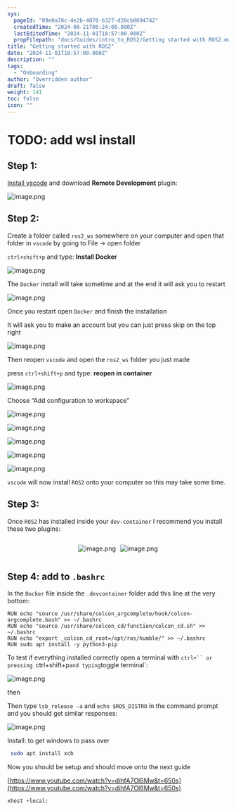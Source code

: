 ```yaml
---
sys:
  pageId: "89e0a78c-4e2b-4070-b327-d28cb0694742"
  createdTime: "2024-08-21T00:24:00.000Z"
  lastEditedTime: "2024-11-01T18:57:00.000Z"
  propFilepath: "docs/Guides/intro_to_ROS2/Getting started with ROS2.md"
title: "Getting started with ROS2"
date: "2024-11-01T18:57:00.000Z"
description: ""
tags:
  - "Onboarding"
author: "Overridden author"
draft: false
weight: 141
toc: false
icon: ""
---
```


# TODO: add wsl install

## Step 1:

[Install vscode](https://code.visualstudio.com/download) and download **Remote Development** plugin:

![image.png](https://prod-files-secure.s3.us-west-2.amazonaws.com/d518164a-d88e-44d1-a4ee-3adb3bd8bce0/efb52993-1881-4a40-b95e-6f020334f022/image.png?X-Amz-Algorithm=AWS4-HMAC-SHA256&X-Amz-Content-Sha256=UNSIGNED-PAYLOAD&X-Amz-Credential=ASIAZI2LB466QR5GECFW%2F20250304%2Fus-west-2%2Fs3%2Faws4_request&X-Amz-Date=20250304T003803Z&X-Amz-Expires=3600&X-Amz-Security-Token=IQoJb3JpZ2luX2VjEKj%2F%2F%2F%2F%2F%2F%2F%2F%2F%2FwEaCXVzLXdlc3QtMiJIMEYCIQDp1Iu0G3X8MMAj0ZOQuwFT2QCFi93EzpbjiT865TrXbQIhAPQn7EeFeKQg07OUcdCgkPfceaLNbnbp9i0cqLSt%2FUvMKogECOH%2F%2F%2F%2F%2F%2F%2F%2F%2F%2FwEQABoMNjM3NDIzMTgzODA1Igz1hE6%2BOh8jKMrK6D8q3ANdcLCQGn0r85Ax4b05mj1oHuKfvVwtEtdPDCv4hgRyL%2F0sr3424ZoeigCFmCcjPEz0WAr72kQs1JXDY%2B%2Bq0HZTudazCA0YTETIzX7Th78%2BddLrglrYgPg0RxWEEObtQwwqiB5ERcaubxuT69hazxjRLxeUfRz2QUjOcSEsl%2BN6nDYZK83igIKRaWocU2BAcQIzzR%2FwVv3siRV%2F1nsvI9RF1BoF1J4jT7m4sY8OYNGbWxqw8CqLIJa0y0fY%2Bce%2Fa1E2aWMUe9rYkLzs%2BEiavpnYhiaXuQN3N9LnDr7szrNyi8Xfa4wDD4jZi9Npq6Cl27nrJqLLfjHMA2KY9UAWhbfcDLnFYri6r47nQA%2B9XfvyrV6tiMTcv8MjcCPvXg3dYp0ZBSlPLt3wl9MVcWbj7%2BpjIQdyDtpHjER7AUc3xANOpCM5ivGV9hsxNyX0vJ%2BdxTFJ%2Fy0zFt8Pm49cwqoN17WrdBl74ZqtkVdnNMzdN8TEHrJ17xeXWSSHMvcTenFSjW3IEdDCwWTu4Zln5Dj9sdFZaBVSlDlQ5afKfQYsmYUg7r%2F8FJWfcafPZQgJlMsSGHYtn4I9izo3%2FU%2B%2BxPpinmcWeXpBQKYktxJWVVtqAIv5g30N6QdYy%2FUhD4AIUDCl%2BJi%2BBjqkAatSkd3EVswoCDOb8QMv7YJDQy7IvXKgoJHbwZ79c7N%2BJmMbAGxcgShj%2BeOE43Zd%2B58LYBajOdTzDOulWJfVz5DFrLQUTQ%2BwKiXl9u8Zl056JzWrQ04Xl5m9yE3Ce%2F4xIkZusF2X%2BCNe4xmWXA6x5lkSlYpxiBGdkmDwZ7iXJr3nAJwt3fN0cMv3Dj%2BzJA8IilOS0SFiumtKQNpSuURvQPoqfk4g&X-Amz-Signature=22080e5f60add59c67375e16a77f0ba08bdb5102579470f35ab48587df7d2ef6&X-Amz-SignedHeaders=host&x-id=GetObject)

## Step 2:

Create a folder called `ros2_ws` somewhere on your computer and open that folder in `vscode` by going to File → open folder 

`ctrl+shift+p` and type: **Install Docker**

![image.png](https://prod-files-secure.s3.us-west-2.amazonaws.com/d518164a-d88e-44d1-a4ee-3adb3bd8bce0/2269dc0e-1cd5-47ff-bceb-c04ad9b2eab0/image.png?X-Amz-Algorithm=AWS4-HMAC-SHA256&X-Amz-Content-Sha256=UNSIGNED-PAYLOAD&X-Amz-Credential=ASIAZI2LB466QR5GECFW%2F20250304%2Fus-west-2%2Fs3%2Faws4_request&X-Amz-Date=20250304T003803Z&X-Amz-Expires=3600&X-Amz-Security-Token=IQoJb3JpZ2luX2VjEKj%2F%2F%2F%2F%2F%2F%2F%2F%2F%2FwEaCXVzLXdlc3QtMiJIMEYCIQDp1Iu0G3X8MMAj0ZOQuwFT2QCFi93EzpbjiT865TrXbQIhAPQn7EeFeKQg07OUcdCgkPfceaLNbnbp9i0cqLSt%2FUvMKogECOH%2F%2F%2F%2F%2F%2F%2F%2F%2F%2FwEQABoMNjM3NDIzMTgzODA1Igz1hE6%2BOh8jKMrK6D8q3ANdcLCQGn0r85Ax4b05mj1oHuKfvVwtEtdPDCv4hgRyL%2F0sr3424ZoeigCFmCcjPEz0WAr72kQs1JXDY%2B%2Bq0HZTudazCA0YTETIzX7Th78%2BddLrglrYgPg0RxWEEObtQwwqiB5ERcaubxuT69hazxjRLxeUfRz2QUjOcSEsl%2BN6nDYZK83igIKRaWocU2BAcQIzzR%2FwVv3siRV%2F1nsvI9RF1BoF1J4jT7m4sY8OYNGbWxqw8CqLIJa0y0fY%2Bce%2Fa1E2aWMUe9rYkLzs%2BEiavpnYhiaXuQN3N9LnDr7szrNyi8Xfa4wDD4jZi9Npq6Cl27nrJqLLfjHMA2KY9UAWhbfcDLnFYri6r47nQA%2B9XfvyrV6tiMTcv8MjcCPvXg3dYp0ZBSlPLt3wl9MVcWbj7%2BpjIQdyDtpHjER7AUc3xANOpCM5ivGV9hsxNyX0vJ%2BdxTFJ%2Fy0zFt8Pm49cwqoN17WrdBl74ZqtkVdnNMzdN8TEHrJ17xeXWSSHMvcTenFSjW3IEdDCwWTu4Zln5Dj9sdFZaBVSlDlQ5afKfQYsmYUg7r%2F8FJWfcafPZQgJlMsSGHYtn4I9izo3%2FU%2B%2BxPpinmcWeXpBQKYktxJWVVtqAIv5g30N6QdYy%2FUhD4AIUDCl%2BJi%2BBjqkAatSkd3EVswoCDOb8QMv7YJDQy7IvXKgoJHbwZ79c7N%2BJmMbAGxcgShj%2BeOE43Zd%2B58LYBajOdTzDOulWJfVz5DFrLQUTQ%2BwKiXl9u8Zl056JzWrQ04Xl5m9yE3Ce%2F4xIkZusF2X%2BCNe4xmWXA6x5lkSlYpxiBGdkmDwZ7iXJr3nAJwt3fN0cMv3Dj%2BzJA8IilOS0SFiumtKQNpSuURvQPoqfk4g&X-Amz-Signature=68857f3fbf7997f238fecbcee6fe13685d788cc7e0c4be6ed128696ac7227ec6&X-Amz-SignedHeaders=host&x-id=GetObject)

The `Docker` install will take sometime and at the end it will ask you to restart

![image.png](https://prod-files-secure.s3.us-west-2.amazonaws.com/d518164a-d88e-44d1-a4ee-3adb3bd8bce0/ed233f78-be33-4b1f-b89c-9c346c0e961e/image.png?X-Amz-Algorithm=AWS4-HMAC-SHA256&X-Amz-Content-Sha256=UNSIGNED-PAYLOAD&X-Amz-Credential=ASIAZI2LB466QR5GECFW%2F20250304%2Fus-west-2%2Fs3%2Faws4_request&X-Amz-Date=20250304T003803Z&X-Amz-Expires=3600&X-Amz-Security-Token=IQoJb3JpZ2luX2VjEKj%2F%2F%2F%2F%2F%2F%2F%2F%2F%2FwEaCXVzLXdlc3QtMiJIMEYCIQDp1Iu0G3X8MMAj0ZOQuwFT2QCFi93EzpbjiT865TrXbQIhAPQn7EeFeKQg07OUcdCgkPfceaLNbnbp9i0cqLSt%2FUvMKogECOH%2F%2F%2F%2F%2F%2F%2F%2F%2F%2FwEQABoMNjM3NDIzMTgzODA1Igz1hE6%2BOh8jKMrK6D8q3ANdcLCQGn0r85Ax4b05mj1oHuKfvVwtEtdPDCv4hgRyL%2F0sr3424ZoeigCFmCcjPEz0WAr72kQs1JXDY%2B%2Bq0HZTudazCA0YTETIzX7Th78%2BddLrglrYgPg0RxWEEObtQwwqiB5ERcaubxuT69hazxjRLxeUfRz2QUjOcSEsl%2BN6nDYZK83igIKRaWocU2BAcQIzzR%2FwVv3siRV%2F1nsvI9RF1BoF1J4jT7m4sY8OYNGbWxqw8CqLIJa0y0fY%2Bce%2Fa1E2aWMUe9rYkLzs%2BEiavpnYhiaXuQN3N9LnDr7szrNyi8Xfa4wDD4jZi9Npq6Cl27nrJqLLfjHMA2KY9UAWhbfcDLnFYri6r47nQA%2B9XfvyrV6tiMTcv8MjcCPvXg3dYp0ZBSlPLt3wl9MVcWbj7%2BpjIQdyDtpHjER7AUc3xANOpCM5ivGV9hsxNyX0vJ%2BdxTFJ%2Fy0zFt8Pm49cwqoN17WrdBl74ZqtkVdnNMzdN8TEHrJ17xeXWSSHMvcTenFSjW3IEdDCwWTu4Zln5Dj9sdFZaBVSlDlQ5afKfQYsmYUg7r%2F8FJWfcafPZQgJlMsSGHYtn4I9izo3%2FU%2B%2BxPpinmcWeXpBQKYktxJWVVtqAIv5g30N6QdYy%2FUhD4AIUDCl%2BJi%2BBjqkAatSkd3EVswoCDOb8QMv7YJDQy7IvXKgoJHbwZ79c7N%2BJmMbAGxcgShj%2BeOE43Zd%2B58LYBajOdTzDOulWJfVz5DFrLQUTQ%2BwKiXl9u8Zl056JzWrQ04Xl5m9yE3Ce%2F4xIkZusF2X%2BCNe4xmWXA6x5lkSlYpxiBGdkmDwZ7iXJr3nAJwt3fN0cMv3Dj%2BzJA8IilOS0SFiumtKQNpSuURvQPoqfk4g&X-Amz-Signature=962086b5287b0c9349f4994df9497d63d212d98b2fbe52986794287f36606bc4&X-Amz-SignedHeaders=host&x-id=GetObject)

Once you restart open `Docker` and finish the installation

It will ask you to make an account but you can just press skip on the top right

![image.png](https://prod-files-secure.s3.us-west-2.amazonaws.com/d518164a-d88e-44d1-a4ee-3adb3bd8bce0/21010ad9-1659-4fd9-9f59-9932a09b2a3d/image.png?X-Amz-Algorithm=AWS4-HMAC-SHA256&X-Amz-Content-Sha256=UNSIGNED-PAYLOAD&X-Amz-Credential=ASIAZI2LB466QR5GECFW%2F20250304%2Fus-west-2%2Fs3%2Faws4_request&X-Amz-Date=20250304T003803Z&X-Amz-Expires=3600&X-Amz-Security-Token=IQoJb3JpZ2luX2VjEKj%2F%2F%2F%2F%2F%2F%2F%2F%2F%2FwEaCXVzLXdlc3QtMiJIMEYCIQDp1Iu0G3X8MMAj0ZOQuwFT2QCFi93EzpbjiT865TrXbQIhAPQn7EeFeKQg07OUcdCgkPfceaLNbnbp9i0cqLSt%2FUvMKogECOH%2F%2F%2F%2F%2F%2F%2F%2F%2F%2FwEQABoMNjM3NDIzMTgzODA1Igz1hE6%2BOh8jKMrK6D8q3ANdcLCQGn0r85Ax4b05mj1oHuKfvVwtEtdPDCv4hgRyL%2F0sr3424ZoeigCFmCcjPEz0WAr72kQs1JXDY%2B%2Bq0HZTudazCA0YTETIzX7Th78%2BddLrglrYgPg0RxWEEObtQwwqiB5ERcaubxuT69hazxjRLxeUfRz2QUjOcSEsl%2BN6nDYZK83igIKRaWocU2BAcQIzzR%2FwVv3siRV%2F1nsvI9RF1BoF1J4jT7m4sY8OYNGbWxqw8CqLIJa0y0fY%2Bce%2Fa1E2aWMUe9rYkLzs%2BEiavpnYhiaXuQN3N9LnDr7szrNyi8Xfa4wDD4jZi9Npq6Cl27nrJqLLfjHMA2KY9UAWhbfcDLnFYri6r47nQA%2B9XfvyrV6tiMTcv8MjcCPvXg3dYp0ZBSlPLt3wl9MVcWbj7%2BpjIQdyDtpHjER7AUc3xANOpCM5ivGV9hsxNyX0vJ%2BdxTFJ%2Fy0zFt8Pm49cwqoN17WrdBl74ZqtkVdnNMzdN8TEHrJ17xeXWSSHMvcTenFSjW3IEdDCwWTu4Zln5Dj9sdFZaBVSlDlQ5afKfQYsmYUg7r%2F8FJWfcafPZQgJlMsSGHYtn4I9izo3%2FU%2B%2BxPpinmcWeXpBQKYktxJWVVtqAIv5g30N6QdYy%2FUhD4AIUDCl%2BJi%2BBjqkAatSkd3EVswoCDOb8QMv7YJDQy7IvXKgoJHbwZ79c7N%2BJmMbAGxcgShj%2BeOE43Zd%2B58LYBajOdTzDOulWJfVz5DFrLQUTQ%2BwKiXl9u8Zl056JzWrQ04Xl5m9yE3Ce%2F4xIkZusF2X%2BCNe4xmWXA6x5lkSlYpxiBGdkmDwZ7iXJr3nAJwt3fN0cMv3Dj%2BzJA8IilOS0SFiumtKQNpSuURvQPoqfk4g&X-Amz-Signature=23acee78c28e0d894fedc40984f349cae17a3db25d100025ab420d62c3074a1c&X-Amz-SignedHeaders=host&x-id=GetObject)

Then reopen `vscode` and open the `ros2_ws` folder you just made

press `ctrl+shift+p` and type: **reopen in container**

![image.png](https://prod-files-secure.s3.us-west-2.amazonaws.com/d518164a-d88e-44d1-a4ee-3adb3bd8bce0/4e93b8c2-41ad-488c-8095-c74205196118/image.png?X-Amz-Algorithm=AWS4-HMAC-SHA256&X-Amz-Content-Sha256=UNSIGNED-PAYLOAD&X-Amz-Credential=ASIAZI2LB466QR5GECFW%2F20250304%2Fus-west-2%2Fs3%2Faws4_request&X-Amz-Date=20250304T003803Z&X-Amz-Expires=3600&X-Amz-Security-Token=IQoJb3JpZ2luX2VjEKj%2F%2F%2F%2F%2F%2F%2F%2F%2F%2FwEaCXVzLXdlc3QtMiJIMEYCIQDp1Iu0G3X8MMAj0ZOQuwFT2QCFi93EzpbjiT865TrXbQIhAPQn7EeFeKQg07OUcdCgkPfceaLNbnbp9i0cqLSt%2FUvMKogECOH%2F%2F%2F%2F%2F%2F%2F%2F%2F%2FwEQABoMNjM3NDIzMTgzODA1Igz1hE6%2BOh8jKMrK6D8q3ANdcLCQGn0r85Ax4b05mj1oHuKfvVwtEtdPDCv4hgRyL%2F0sr3424ZoeigCFmCcjPEz0WAr72kQs1JXDY%2B%2Bq0HZTudazCA0YTETIzX7Th78%2BddLrglrYgPg0RxWEEObtQwwqiB5ERcaubxuT69hazxjRLxeUfRz2QUjOcSEsl%2BN6nDYZK83igIKRaWocU2BAcQIzzR%2FwVv3siRV%2F1nsvI9RF1BoF1J4jT7m4sY8OYNGbWxqw8CqLIJa0y0fY%2Bce%2Fa1E2aWMUe9rYkLzs%2BEiavpnYhiaXuQN3N9LnDr7szrNyi8Xfa4wDD4jZi9Npq6Cl27nrJqLLfjHMA2KY9UAWhbfcDLnFYri6r47nQA%2B9XfvyrV6tiMTcv8MjcCPvXg3dYp0ZBSlPLt3wl9MVcWbj7%2BpjIQdyDtpHjER7AUc3xANOpCM5ivGV9hsxNyX0vJ%2BdxTFJ%2Fy0zFt8Pm49cwqoN17WrdBl74ZqtkVdnNMzdN8TEHrJ17xeXWSSHMvcTenFSjW3IEdDCwWTu4Zln5Dj9sdFZaBVSlDlQ5afKfQYsmYUg7r%2F8FJWfcafPZQgJlMsSGHYtn4I9izo3%2FU%2B%2BxPpinmcWeXpBQKYktxJWVVtqAIv5g30N6QdYy%2FUhD4AIUDCl%2BJi%2BBjqkAatSkd3EVswoCDOb8QMv7YJDQy7IvXKgoJHbwZ79c7N%2BJmMbAGxcgShj%2BeOE43Zd%2B58LYBajOdTzDOulWJfVz5DFrLQUTQ%2BwKiXl9u8Zl056JzWrQ04Xl5m9yE3Ce%2F4xIkZusF2X%2BCNe4xmWXA6x5lkSlYpxiBGdkmDwZ7iXJr3nAJwt3fN0cMv3Dj%2BzJA8IilOS0SFiumtKQNpSuURvQPoqfk4g&X-Amz-Signature=73902997474a6740d58a92f585f3e09045e068628bf36ba396b379600c9c981a&X-Amz-SignedHeaders=host&x-id=GetObject)

Choose “Add configuration to workspace”

![image.png](https://prod-files-secure.s3.us-west-2.amazonaws.com/d518164a-d88e-44d1-a4ee-3adb3bd8bce0/9560b282-5060-4989-ba37-97e7b2c22476/image.png?X-Amz-Algorithm=AWS4-HMAC-SHA256&X-Amz-Content-Sha256=UNSIGNED-PAYLOAD&X-Amz-Credential=ASIAZI2LB466QR5GECFW%2F20250304%2Fus-west-2%2Fs3%2Faws4_request&X-Amz-Date=20250304T003803Z&X-Amz-Expires=3600&X-Amz-Security-Token=IQoJb3JpZ2luX2VjEKj%2F%2F%2F%2F%2F%2F%2F%2F%2F%2FwEaCXVzLXdlc3QtMiJIMEYCIQDp1Iu0G3X8MMAj0ZOQuwFT2QCFi93EzpbjiT865TrXbQIhAPQn7EeFeKQg07OUcdCgkPfceaLNbnbp9i0cqLSt%2FUvMKogECOH%2F%2F%2F%2F%2F%2F%2F%2F%2F%2FwEQABoMNjM3NDIzMTgzODA1Igz1hE6%2BOh8jKMrK6D8q3ANdcLCQGn0r85Ax4b05mj1oHuKfvVwtEtdPDCv4hgRyL%2F0sr3424ZoeigCFmCcjPEz0WAr72kQs1JXDY%2B%2Bq0HZTudazCA0YTETIzX7Th78%2BddLrglrYgPg0RxWEEObtQwwqiB5ERcaubxuT69hazxjRLxeUfRz2QUjOcSEsl%2BN6nDYZK83igIKRaWocU2BAcQIzzR%2FwVv3siRV%2F1nsvI9RF1BoF1J4jT7m4sY8OYNGbWxqw8CqLIJa0y0fY%2Bce%2Fa1E2aWMUe9rYkLzs%2BEiavpnYhiaXuQN3N9LnDr7szrNyi8Xfa4wDD4jZi9Npq6Cl27nrJqLLfjHMA2KY9UAWhbfcDLnFYri6r47nQA%2B9XfvyrV6tiMTcv8MjcCPvXg3dYp0ZBSlPLt3wl9MVcWbj7%2BpjIQdyDtpHjER7AUc3xANOpCM5ivGV9hsxNyX0vJ%2BdxTFJ%2Fy0zFt8Pm49cwqoN17WrdBl74ZqtkVdnNMzdN8TEHrJ17xeXWSSHMvcTenFSjW3IEdDCwWTu4Zln5Dj9sdFZaBVSlDlQ5afKfQYsmYUg7r%2F8FJWfcafPZQgJlMsSGHYtn4I9izo3%2FU%2B%2BxPpinmcWeXpBQKYktxJWVVtqAIv5g30N6QdYy%2FUhD4AIUDCl%2BJi%2BBjqkAatSkd3EVswoCDOb8QMv7YJDQy7IvXKgoJHbwZ79c7N%2BJmMbAGxcgShj%2BeOE43Zd%2B58LYBajOdTzDOulWJfVz5DFrLQUTQ%2BwKiXl9u8Zl056JzWrQ04Xl5m9yE3Ce%2F4xIkZusF2X%2BCNe4xmWXA6x5lkSlYpxiBGdkmDwZ7iXJr3nAJwt3fN0cMv3Dj%2BzJA8IilOS0SFiumtKQNpSuURvQPoqfk4g&X-Amz-Signature=9cba8f3cf4ebbaf470635a71668d8b34fdc75c27d8201bc46790d19e4ddda8d7&X-Amz-SignedHeaders=host&x-id=GetObject)

![image.png](https://prod-files-secure.s3.us-west-2.amazonaws.com/d518164a-d88e-44d1-a4ee-3adb3bd8bce0/2ee63f81-886b-48e8-a553-dc6e5eac99e4/image.png?X-Amz-Algorithm=AWS4-HMAC-SHA256&X-Amz-Content-Sha256=UNSIGNED-PAYLOAD&X-Amz-Credential=ASIAZI2LB466QR5GECFW%2F20250304%2Fus-west-2%2Fs3%2Faws4_request&X-Amz-Date=20250304T003803Z&X-Amz-Expires=3600&X-Amz-Security-Token=IQoJb3JpZ2luX2VjEKj%2F%2F%2F%2F%2F%2F%2F%2F%2F%2FwEaCXVzLXdlc3QtMiJIMEYCIQDp1Iu0G3X8MMAj0ZOQuwFT2QCFi93EzpbjiT865TrXbQIhAPQn7EeFeKQg07OUcdCgkPfceaLNbnbp9i0cqLSt%2FUvMKogECOH%2F%2F%2F%2F%2F%2F%2F%2F%2F%2FwEQABoMNjM3NDIzMTgzODA1Igz1hE6%2BOh8jKMrK6D8q3ANdcLCQGn0r85Ax4b05mj1oHuKfvVwtEtdPDCv4hgRyL%2F0sr3424ZoeigCFmCcjPEz0WAr72kQs1JXDY%2B%2Bq0HZTudazCA0YTETIzX7Th78%2BddLrglrYgPg0RxWEEObtQwwqiB5ERcaubxuT69hazxjRLxeUfRz2QUjOcSEsl%2BN6nDYZK83igIKRaWocU2BAcQIzzR%2FwVv3siRV%2F1nsvI9RF1BoF1J4jT7m4sY8OYNGbWxqw8CqLIJa0y0fY%2Bce%2Fa1E2aWMUe9rYkLzs%2BEiavpnYhiaXuQN3N9LnDr7szrNyi8Xfa4wDD4jZi9Npq6Cl27nrJqLLfjHMA2KY9UAWhbfcDLnFYri6r47nQA%2B9XfvyrV6tiMTcv8MjcCPvXg3dYp0ZBSlPLt3wl9MVcWbj7%2BpjIQdyDtpHjER7AUc3xANOpCM5ivGV9hsxNyX0vJ%2BdxTFJ%2Fy0zFt8Pm49cwqoN17WrdBl74ZqtkVdnNMzdN8TEHrJ17xeXWSSHMvcTenFSjW3IEdDCwWTu4Zln5Dj9sdFZaBVSlDlQ5afKfQYsmYUg7r%2F8FJWfcafPZQgJlMsSGHYtn4I9izo3%2FU%2B%2BxPpinmcWeXpBQKYktxJWVVtqAIv5g30N6QdYy%2FUhD4AIUDCl%2BJi%2BBjqkAatSkd3EVswoCDOb8QMv7YJDQy7IvXKgoJHbwZ79c7N%2BJmMbAGxcgShj%2BeOE43Zd%2B58LYBajOdTzDOulWJfVz5DFrLQUTQ%2BwKiXl9u8Zl056JzWrQ04Xl5m9yE3Ce%2F4xIkZusF2X%2BCNe4xmWXA6x5lkSlYpxiBGdkmDwZ7iXJr3nAJwt3fN0cMv3Dj%2BzJA8IilOS0SFiumtKQNpSuURvQPoqfk4g&X-Amz-Signature=ce070cfe2d4f3c613b5e0d9a11403f50e1ef190acd45483902affc4c89f4746c&X-Amz-SignedHeaders=host&x-id=GetObject)

![image.png](https://prod-files-secure.s3.us-west-2.amazonaws.com/d518164a-d88e-44d1-a4ee-3adb3bd8bce0/ae1580b2-b048-407e-aed9-b584224a7a04/image.png?X-Amz-Algorithm=AWS4-HMAC-SHA256&X-Amz-Content-Sha256=UNSIGNED-PAYLOAD&X-Amz-Credential=ASIAZI2LB466QR5GECFW%2F20250304%2Fus-west-2%2Fs3%2Faws4_request&X-Amz-Date=20250304T003803Z&X-Amz-Expires=3600&X-Amz-Security-Token=IQoJb3JpZ2luX2VjEKj%2F%2F%2F%2F%2F%2F%2F%2F%2F%2FwEaCXVzLXdlc3QtMiJIMEYCIQDp1Iu0G3X8MMAj0ZOQuwFT2QCFi93EzpbjiT865TrXbQIhAPQn7EeFeKQg07OUcdCgkPfceaLNbnbp9i0cqLSt%2FUvMKogECOH%2F%2F%2F%2F%2F%2F%2F%2F%2F%2FwEQABoMNjM3NDIzMTgzODA1Igz1hE6%2BOh8jKMrK6D8q3ANdcLCQGn0r85Ax4b05mj1oHuKfvVwtEtdPDCv4hgRyL%2F0sr3424ZoeigCFmCcjPEz0WAr72kQs1JXDY%2B%2Bq0HZTudazCA0YTETIzX7Th78%2BddLrglrYgPg0RxWEEObtQwwqiB5ERcaubxuT69hazxjRLxeUfRz2QUjOcSEsl%2BN6nDYZK83igIKRaWocU2BAcQIzzR%2FwVv3siRV%2F1nsvI9RF1BoF1J4jT7m4sY8OYNGbWxqw8CqLIJa0y0fY%2Bce%2Fa1E2aWMUe9rYkLzs%2BEiavpnYhiaXuQN3N9LnDr7szrNyi8Xfa4wDD4jZi9Npq6Cl27nrJqLLfjHMA2KY9UAWhbfcDLnFYri6r47nQA%2B9XfvyrV6tiMTcv8MjcCPvXg3dYp0ZBSlPLt3wl9MVcWbj7%2BpjIQdyDtpHjER7AUc3xANOpCM5ivGV9hsxNyX0vJ%2BdxTFJ%2Fy0zFt8Pm49cwqoN17WrdBl74ZqtkVdnNMzdN8TEHrJ17xeXWSSHMvcTenFSjW3IEdDCwWTu4Zln5Dj9sdFZaBVSlDlQ5afKfQYsmYUg7r%2F8FJWfcafPZQgJlMsSGHYtn4I9izo3%2FU%2B%2BxPpinmcWeXpBQKYktxJWVVtqAIv5g30N6QdYy%2FUhD4AIUDCl%2BJi%2BBjqkAatSkd3EVswoCDOb8QMv7YJDQy7IvXKgoJHbwZ79c7N%2BJmMbAGxcgShj%2BeOE43Zd%2B58LYBajOdTzDOulWJfVz5DFrLQUTQ%2BwKiXl9u8Zl056JzWrQ04Xl5m9yE3Ce%2F4xIkZusF2X%2BCNe4xmWXA6x5lkSlYpxiBGdkmDwZ7iXJr3nAJwt3fN0cMv3Dj%2BzJA8IilOS0SFiumtKQNpSuURvQPoqfk4g&X-Amz-Signature=4f6f6364b885a6f1c281e78f7f42df075ca18225d5dbcc04894d4bfae7a0626c&X-Amz-SignedHeaders=host&x-id=GetObject)

![image.png](https://prod-files-secure.s3.us-west-2.amazonaws.com/d518164a-d88e-44d1-a4ee-3adb3bd8bce0/53255b28-f75e-430f-b9e3-c0ac8577e42b/image.png?X-Amz-Algorithm=AWS4-HMAC-SHA256&X-Amz-Content-Sha256=UNSIGNED-PAYLOAD&X-Amz-Credential=ASIAZI2LB466QR5GECFW%2F20250304%2Fus-west-2%2Fs3%2Faws4_request&X-Amz-Date=20250304T003803Z&X-Amz-Expires=3600&X-Amz-Security-Token=IQoJb3JpZ2luX2VjEKj%2F%2F%2F%2F%2F%2F%2F%2F%2F%2FwEaCXVzLXdlc3QtMiJIMEYCIQDp1Iu0G3X8MMAj0ZOQuwFT2QCFi93EzpbjiT865TrXbQIhAPQn7EeFeKQg07OUcdCgkPfceaLNbnbp9i0cqLSt%2FUvMKogECOH%2F%2F%2F%2F%2F%2F%2F%2F%2F%2FwEQABoMNjM3NDIzMTgzODA1Igz1hE6%2BOh8jKMrK6D8q3ANdcLCQGn0r85Ax4b05mj1oHuKfvVwtEtdPDCv4hgRyL%2F0sr3424ZoeigCFmCcjPEz0WAr72kQs1JXDY%2B%2Bq0HZTudazCA0YTETIzX7Th78%2BddLrglrYgPg0RxWEEObtQwwqiB5ERcaubxuT69hazxjRLxeUfRz2QUjOcSEsl%2BN6nDYZK83igIKRaWocU2BAcQIzzR%2FwVv3siRV%2F1nsvI9RF1BoF1J4jT7m4sY8OYNGbWxqw8CqLIJa0y0fY%2Bce%2Fa1E2aWMUe9rYkLzs%2BEiavpnYhiaXuQN3N9LnDr7szrNyi8Xfa4wDD4jZi9Npq6Cl27nrJqLLfjHMA2KY9UAWhbfcDLnFYri6r47nQA%2B9XfvyrV6tiMTcv8MjcCPvXg3dYp0ZBSlPLt3wl9MVcWbj7%2BpjIQdyDtpHjER7AUc3xANOpCM5ivGV9hsxNyX0vJ%2BdxTFJ%2Fy0zFt8Pm49cwqoN17WrdBl74ZqtkVdnNMzdN8TEHrJ17xeXWSSHMvcTenFSjW3IEdDCwWTu4Zln5Dj9sdFZaBVSlDlQ5afKfQYsmYUg7r%2F8FJWfcafPZQgJlMsSGHYtn4I9izo3%2FU%2B%2BxPpinmcWeXpBQKYktxJWVVtqAIv5g30N6QdYy%2FUhD4AIUDCl%2BJi%2BBjqkAatSkd3EVswoCDOb8QMv7YJDQy7IvXKgoJHbwZ79c7N%2BJmMbAGxcgShj%2BeOE43Zd%2B58LYBajOdTzDOulWJfVz5DFrLQUTQ%2BwKiXl9u8Zl056JzWrQ04Xl5m9yE3Ce%2F4xIkZusF2X%2BCNe4xmWXA6x5lkSlYpxiBGdkmDwZ7iXJr3nAJwt3fN0cMv3Dj%2BzJA8IilOS0SFiumtKQNpSuURvQPoqfk4g&X-Amz-Signature=3bd81f3879c31b722eedaf1678452c521cd8e9da7ad8e2db6935ded8d56dca39&X-Amz-SignedHeaders=host&x-id=GetObject)

![image.png](https://prod-files-secure.s3.us-west-2.amazonaws.com/d518164a-d88e-44d1-a4ee-3adb3bd8bce0/7c562767-5af9-4ffb-97d1-327bcdf4ee00/image.png?X-Amz-Algorithm=AWS4-HMAC-SHA256&X-Amz-Content-Sha256=UNSIGNED-PAYLOAD&X-Amz-Credential=ASIAZI2LB466QR5GECFW%2F20250304%2Fus-west-2%2Fs3%2Faws4_request&X-Amz-Date=20250304T003803Z&X-Amz-Expires=3600&X-Amz-Security-Token=IQoJb3JpZ2luX2VjEKj%2F%2F%2F%2F%2F%2F%2F%2F%2F%2FwEaCXVzLXdlc3QtMiJIMEYCIQDp1Iu0G3X8MMAj0ZOQuwFT2QCFi93EzpbjiT865TrXbQIhAPQn7EeFeKQg07OUcdCgkPfceaLNbnbp9i0cqLSt%2FUvMKogECOH%2F%2F%2F%2F%2F%2F%2F%2F%2F%2FwEQABoMNjM3NDIzMTgzODA1Igz1hE6%2BOh8jKMrK6D8q3ANdcLCQGn0r85Ax4b05mj1oHuKfvVwtEtdPDCv4hgRyL%2F0sr3424ZoeigCFmCcjPEz0WAr72kQs1JXDY%2B%2Bq0HZTudazCA0YTETIzX7Th78%2BddLrglrYgPg0RxWEEObtQwwqiB5ERcaubxuT69hazxjRLxeUfRz2QUjOcSEsl%2BN6nDYZK83igIKRaWocU2BAcQIzzR%2FwVv3siRV%2F1nsvI9RF1BoF1J4jT7m4sY8OYNGbWxqw8CqLIJa0y0fY%2Bce%2Fa1E2aWMUe9rYkLzs%2BEiavpnYhiaXuQN3N9LnDr7szrNyi8Xfa4wDD4jZi9Npq6Cl27nrJqLLfjHMA2KY9UAWhbfcDLnFYri6r47nQA%2B9XfvyrV6tiMTcv8MjcCPvXg3dYp0ZBSlPLt3wl9MVcWbj7%2BpjIQdyDtpHjER7AUc3xANOpCM5ivGV9hsxNyX0vJ%2BdxTFJ%2Fy0zFt8Pm49cwqoN17WrdBl74ZqtkVdnNMzdN8TEHrJ17xeXWSSHMvcTenFSjW3IEdDCwWTu4Zln5Dj9sdFZaBVSlDlQ5afKfQYsmYUg7r%2F8FJWfcafPZQgJlMsSGHYtn4I9izo3%2FU%2B%2BxPpinmcWeXpBQKYktxJWVVtqAIv5g30N6QdYy%2FUhD4AIUDCl%2BJi%2BBjqkAatSkd3EVswoCDOb8QMv7YJDQy7IvXKgoJHbwZ79c7N%2BJmMbAGxcgShj%2BeOE43Zd%2B58LYBajOdTzDOulWJfVz5DFrLQUTQ%2BwKiXl9u8Zl056JzWrQ04Xl5m9yE3Ce%2F4xIkZusF2X%2BCNe4xmWXA6x5lkSlYpxiBGdkmDwZ7iXJr3nAJwt3fN0cMv3Dj%2BzJA8IilOS0SFiumtKQNpSuURvQPoqfk4g&X-Amz-Signature=e430c9db1e362e91554e3170911df45116b1f0473ff635f0817b6309c19c21df&X-Amz-SignedHeaders=host&x-id=GetObject)

`vscode` will now install `ROS2` onto your computer so this may take some time.

## Step 3:

Once `ROS2` has installed inside your `dev-container` I recommend you install these two plugins:

<div style="display: flex;flex-direction: row; column-gap:10px; max-width: 630px;justify-content: center;">
<div>

![image.png](https://prod-files-secure.s3.us-west-2.amazonaws.com/d518164a-d88e-44d1-a4ee-3adb3bd8bce0/3fc3d550-5a54-4ba1-ba6b-faa01cdb7369/image.png?X-Amz-Algorithm=AWS4-HMAC-SHA256&X-Amz-Content-Sha256=UNSIGNED-PAYLOAD&X-Amz-Credential=ASIAZI2LB4663T7TEZLM%2F20250304%2Fus-west-2%2Fs3%2Faws4_request&X-Amz-Date=20250304T003806Z&X-Amz-Expires=3600&X-Amz-Security-Token=IQoJb3JpZ2luX2VjEKj%2F%2F%2F%2F%2F%2F%2F%2F%2F%2FwEaCXVzLXdlc3QtMiJGMEQCIE6e05hdW157lxBmzLQd69fjXmbh0U3nEGVhF%2BDlO49dAiBs%2BNJxAZ0r2XkhdVDh5wMMoqhSLS%2BBoHLS3gzNBUMUvCqIBAjh%2F%2F%2F%2F%2F%2F%2F%2F%2F%2F8BEAAaDDYzNzQyMzE4MzgwNSIMn1MNE1K2mxlt%2FHAnKtwD7gc0lbgvEVUXS98yCJW06FpIrfzn8gI34BNsmCMHw%2FqYa5BWlfBqiQLXHq098iurFr%2BS%2FfeUBIf0H3UvUNVNrRbcHEhYNl7A%2FHnSsVpsIhkRulntYeILEe71d%2BbJXVzxD232f6u8SuTP0pv05cY7vdFMPmM%2ByAPMQa6pE%2BX%2BQuGxggZZl72mGfafZ1RN%2FP77S0UIrB%2B9Y9qr%2FAHCduLFnZmUK9P5D78w4oOti7T7F80ZW2e6lT9h7IBMQRHDeI4QQO9lMjo87HEiQFX4%2BlvYMzOP94gt7kaKkBG5VaSqvu4wK5xxmsK4LHLMjbPmMvvPL%2BdU0D4d00piJI4bnxvf6cB2TaSK33odZDPyHyRRMD87Nd2RZwaDPS1DD6mI2GbWOgU6D2CXUN0yScnW%2BTCqsBXkva7Y31zRYIxMoe6kiFtH%2BOP9jZk8AU%2FGC5dnxbHqE957PQctDXRMus6pKo29cKDmgebitkltru3YRU5E%2FfHEez1I%2Fhf%2BTzF4D3L5tTiBU1VzJhFZL2g%2B80IOqdUf3Z%2BdvheHDZl0k8CHPjeuZfz80ENE%2FghnxzH45i9z3aF1lp5oRU%2F6DyVmpufP0UrN89%2Fy0sKSH%2BfwMJP703Bg4tbTP%2FEnzvtmXnXV7z8wpfiYvgY6pgEhbQgG03%2Bv7f%2Bn73MZVyMArk55M2wEZcnJbe7Hp8oMLawHt94XkRHNRYvrhV9zBwrlJbBxW2aigv4P6enoVx0cPl7Zb6SmxUlRiPGC3m5u1v0jMgrfkkonE93QGd1VUUSY87wRnMsBmkTHEAAFeUDEq6OwH7VRMu3rvTRSNOeGrACI0LDeSpLOutcNoMCnIvPqLAKDhZ2xqRL%2Fbrc3Xc3FuhpWmqdm&X-Amz-Signature=4aa613f245d55a86505469edc975403ffe7c7de99a05665cadf009093f3ccdc6&X-Amz-SignedHeaders=host&x-id=GetObject)

</div>
<div>

![image.png](https://prod-files-secure.s3.us-west-2.amazonaws.com/d518164a-d88e-44d1-a4ee-3adb3bd8bce0/d994cc66-13c2-4093-a5a3-f84cf4601a82/image.png?X-Amz-Algorithm=AWS4-HMAC-SHA256&X-Amz-Content-Sha256=UNSIGNED-PAYLOAD&X-Amz-Credential=ASIAZI2LB466XX6PDK2B%2F20250304%2Fus-west-2%2Fs3%2Faws4_request&X-Amz-Date=20250304T003808Z&X-Amz-Expires=3600&X-Amz-Security-Token=IQoJb3JpZ2luX2VjEKj%2F%2F%2F%2F%2F%2F%2F%2F%2F%2FwEaCXVzLXdlc3QtMiJHMEUCIQDAEnBDr9zFcwtM8TkcuKJfib3LZN54wR3BD599EZCKiwIgI20rdrewVpMGtTnY70CI4SGdsxSjeHqf36hTGO1%2F%2FQcqiAQI4f%2F%2F%2F%2F%2F%2F%2F%2F%2F%2FARAAGgw2Mzc0MjMxODM4MDUiDD9dUzN7lO1F2RG%2FLCrcA0WAIJfC8EYa0e4R3RMWxPvvCZWAjoHBoCbC0y9ezcgTtRFmQJ%2F4ntQ09FQ8zBDtgkZ4OC7Mz35TfH%2BwqVNkhMzXeGhLUkg4CYaR14UJWba1q%2BeLbAgzmmooQVif6YDx5NugKRS8v5PJDc0qPVPYpV20ru03hojh4DYYPFsMFh7CHOEFxKyVWziHf5fAa8HyBEg9kwNJD%2FO8oQRRVgKwHZB4%2Fk1ICeqOQEaTTE1EOulOL8h87ADupw2Ve33djFsk6PfF%2F3JtuF6oDJV6kxwpVJPq7dPjW5j0G0xLNJmOojOdldrD8d09izf8lP4c0yPf7A8RbX9njfseNr1fFFpiFn8i8hCSdCCBgfidYR5lhG0TovbTslu1JtO6TOhIwZVOwiixOmhawy5COcpgJ5zDxYi%2F1wCm4uyEtavAyzvY4HlKT6ViBUGLpLneM1e4oc7FcUQm3UP8%2BfK%2BWW9yS3MJdXkKm6pnXPJVsL2N8qrCGU9ShI6HDswLlRefDND%2FPdRhyA918EebDHxGeisI%2BbNXElDf6bfSymjNTutvO02M5PYDoev6eGw634xZD7GGHsD5q3BgriV%2FwrX8i%2BL7gfH9ZmqlZ4W26Qm%2BvqEMciDmZZjgOjLwUGTd%2FATLgKjXMMv4mL4GOqUBB%2FVraIlJycZwPcgvgq%2BhrOuosum%2F%2BYgsPLEPVQrovku%2BxbDUTcm2Q3WeFLOh%2BFx%2FQbNDhV0lYrBf3mLKWBZOtNrXGJNpi6rc9lJav8vbX2onKUw6ZRwHlMClwGeVqVyd5NbTNMKzugUaz921eLLvPCEhRfGO2ouBZ4ivnJnyoNkUm4D7UiloALtoBWVYk46L6iDMQ8Ce%2BxeaUztIoNYMb9nDxjz%2B&X-Amz-Signature=ec20fa4e2bd867ad5bb4b88df9dd9b90e131479a68c0dee1f47a3b2df8e351f6&X-Amz-SignedHeaders=host&x-id=GetObject)

</div>
</div>

## Step 4: add to `.bashrc`

In the `Docker` file inside the `.devcontainer` folder add this line at the very bottom: 

```docker
RUN echo "source /usr/share/colcon_argcomplete/hook/colcon-argcomplete.bash" >> ~/.bashrc
RUN echo "source /usr/share/colcon_cd/function/colcon_cd.sh" >> ~/.bashrc
RUN echo "export _colcon_cd_root=/opt/ros/humble/" >> ~/.bashrc
RUN sudo apt install -y python3-pip 
```

To test if everything installed correctly open a terminal with `ctrl+`` or pressing `ctrl+shift+p` and typing `toggle terminal`:

![image.png](https://prod-files-secure.s3.us-west-2.amazonaws.com/d518164a-d88e-44d1-a4ee-3adb3bd8bce0/6a4943d8-b04e-4c02-9a58-775f3384d1a5/image.png?X-Amz-Algorithm=AWS4-HMAC-SHA256&X-Amz-Content-Sha256=UNSIGNED-PAYLOAD&X-Amz-Credential=ASIAZI2LB466QR5GECFW%2F20250304%2Fus-west-2%2Fs3%2Faws4_request&X-Amz-Date=20250304T003803Z&X-Amz-Expires=3600&X-Amz-Security-Token=IQoJb3JpZ2luX2VjEKj%2F%2F%2F%2F%2F%2F%2F%2F%2F%2FwEaCXVzLXdlc3QtMiJIMEYCIQDp1Iu0G3X8MMAj0ZOQuwFT2QCFi93EzpbjiT865TrXbQIhAPQn7EeFeKQg07OUcdCgkPfceaLNbnbp9i0cqLSt%2FUvMKogECOH%2F%2F%2F%2F%2F%2F%2F%2F%2F%2FwEQABoMNjM3NDIzMTgzODA1Igz1hE6%2BOh8jKMrK6D8q3ANdcLCQGn0r85Ax4b05mj1oHuKfvVwtEtdPDCv4hgRyL%2F0sr3424ZoeigCFmCcjPEz0WAr72kQs1JXDY%2B%2Bq0HZTudazCA0YTETIzX7Th78%2BddLrglrYgPg0RxWEEObtQwwqiB5ERcaubxuT69hazxjRLxeUfRz2QUjOcSEsl%2BN6nDYZK83igIKRaWocU2BAcQIzzR%2FwVv3siRV%2F1nsvI9RF1BoF1J4jT7m4sY8OYNGbWxqw8CqLIJa0y0fY%2Bce%2Fa1E2aWMUe9rYkLzs%2BEiavpnYhiaXuQN3N9LnDr7szrNyi8Xfa4wDD4jZi9Npq6Cl27nrJqLLfjHMA2KY9UAWhbfcDLnFYri6r47nQA%2B9XfvyrV6tiMTcv8MjcCPvXg3dYp0ZBSlPLt3wl9MVcWbj7%2BpjIQdyDtpHjER7AUc3xANOpCM5ivGV9hsxNyX0vJ%2BdxTFJ%2Fy0zFt8Pm49cwqoN17WrdBl74ZqtkVdnNMzdN8TEHrJ17xeXWSSHMvcTenFSjW3IEdDCwWTu4Zln5Dj9sdFZaBVSlDlQ5afKfQYsmYUg7r%2F8FJWfcafPZQgJlMsSGHYtn4I9izo3%2FU%2B%2BxPpinmcWeXpBQKYktxJWVVtqAIv5g30N6QdYy%2FUhD4AIUDCl%2BJi%2BBjqkAatSkd3EVswoCDOb8QMv7YJDQy7IvXKgoJHbwZ79c7N%2BJmMbAGxcgShj%2BeOE43Zd%2B58LYBajOdTzDOulWJfVz5DFrLQUTQ%2BwKiXl9u8Zl056JzWrQ04Xl5m9yE3Ce%2F4xIkZusF2X%2BCNe4xmWXA6x5lkSlYpxiBGdkmDwZ7iXJr3nAJwt3fN0cMv3Dj%2BzJA8IilOS0SFiumtKQNpSuURvQPoqfk4g&X-Amz-Signature=d65cbddf4d1b9c45017a9128a7e934eaba1f1a78d16b5605ebf07bfc38b33209&X-Amz-SignedHeaders=host&x-id=GetObject)

then 

Then type `lsb_release -a` and `echo $ROS_DISTRO` in the command prompt and you should get similar responses:

![image.png](https://prod-files-secure.s3.us-west-2.amazonaws.com/d518164a-d88e-44d1-a4ee-3adb3bd8bce0/3e635dec-a805-4e85-8b9e-d000e5b71a4e/image.png?X-Amz-Algorithm=AWS4-HMAC-SHA256&X-Amz-Content-Sha256=UNSIGNED-PAYLOAD&X-Amz-Credential=ASIAZI2LB466QR5GECFW%2F20250304%2Fus-west-2%2Fs3%2Faws4_request&X-Amz-Date=20250304T003803Z&X-Amz-Expires=3600&X-Amz-Security-Token=IQoJb3JpZ2luX2VjEKj%2F%2F%2F%2F%2F%2F%2F%2F%2F%2FwEaCXVzLXdlc3QtMiJIMEYCIQDp1Iu0G3X8MMAj0ZOQuwFT2QCFi93EzpbjiT865TrXbQIhAPQn7EeFeKQg07OUcdCgkPfceaLNbnbp9i0cqLSt%2FUvMKogECOH%2F%2F%2F%2F%2F%2F%2F%2F%2F%2FwEQABoMNjM3NDIzMTgzODA1Igz1hE6%2BOh8jKMrK6D8q3ANdcLCQGn0r85Ax4b05mj1oHuKfvVwtEtdPDCv4hgRyL%2F0sr3424ZoeigCFmCcjPEz0WAr72kQs1JXDY%2B%2Bq0HZTudazCA0YTETIzX7Th78%2BddLrglrYgPg0RxWEEObtQwwqiB5ERcaubxuT69hazxjRLxeUfRz2QUjOcSEsl%2BN6nDYZK83igIKRaWocU2BAcQIzzR%2FwVv3siRV%2F1nsvI9RF1BoF1J4jT7m4sY8OYNGbWxqw8CqLIJa0y0fY%2Bce%2Fa1E2aWMUe9rYkLzs%2BEiavpnYhiaXuQN3N9LnDr7szrNyi8Xfa4wDD4jZi9Npq6Cl27nrJqLLfjHMA2KY9UAWhbfcDLnFYri6r47nQA%2B9XfvyrV6tiMTcv8MjcCPvXg3dYp0ZBSlPLt3wl9MVcWbj7%2BpjIQdyDtpHjER7AUc3xANOpCM5ivGV9hsxNyX0vJ%2BdxTFJ%2Fy0zFt8Pm49cwqoN17WrdBl74ZqtkVdnNMzdN8TEHrJ17xeXWSSHMvcTenFSjW3IEdDCwWTu4Zln5Dj9sdFZaBVSlDlQ5afKfQYsmYUg7r%2F8FJWfcafPZQgJlMsSGHYtn4I9izo3%2FU%2B%2BxPpinmcWeXpBQKYktxJWVVtqAIv5g30N6QdYy%2FUhD4AIUDCl%2BJi%2BBjqkAatSkd3EVswoCDOb8QMv7YJDQy7IvXKgoJHbwZ79c7N%2BJmMbAGxcgShj%2BeOE43Zd%2B58LYBajOdTzDOulWJfVz5DFrLQUTQ%2BwKiXl9u8Zl056JzWrQ04Xl5m9yE3Ce%2F4xIkZusF2X%2BCNe4xmWXA6x5lkSlYpxiBGdkmDwZ7iXJr3nAJwt3fN0cMv3Dj%2BzJA8IilOS0SFiumtKQNpSuURvQPoqfk4g&X-Amz-Signature=58a8f747f2cd696234664b7ea2c85ddd859eb70ce37c0245489632e44a85db85&X-Amz-SignedHeaders=host&x-id=GetObject)

Install:  to get windows to pass over

```bash
 sudo apt install xcb
```

Now you should be setup and should move onto the next guide 

[https://www.youtube.com/watch?v=dihfA7Ol6Mw&t=650s](https://www.youtube.com/watch?v=dihfA7Ol6Mw&t=650s)

```python
xhost +local:
```
